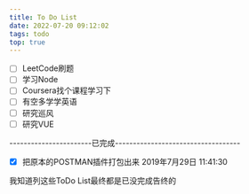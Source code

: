 ```yaml
---
title: To Do List
date: 2022-07-20 09:12:02
tags: todo
top: true
---
```


- [ ] LeetCode刷题
- [ ] 学习Node
- [ ] Coursera找个课程学习下
- [ ] 有空多学学英语
- [ ] 研究巡风
- [ ] 研究VUE

-----------------------已完成-----------------------------------
- [x] 把原本的POSTMAN插件打包出来  2019年7月29日 11:41:30


我知道列这些ToDo List最终都是已没完成告终的
